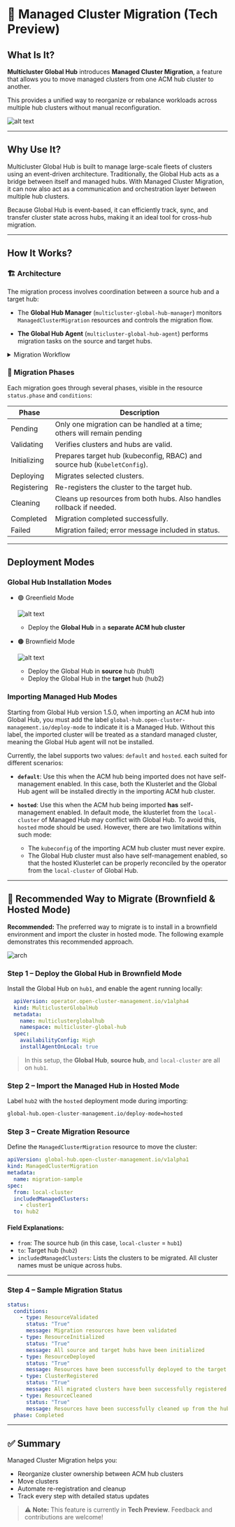 # 🧭 Managed Cluster Migration (Tech Preview)

## What Is It?

**Multicluster Global Hub** introduces **Managed Cluster Migration**, a feature that allows you to move managed clusters from one ACM hub cluster to another.

This provides a unified way to reorganize or rebalance workloads across multiple hub clusters without manual reconfiguration.

![alt text](images/migration-overview.png)

---

## Why Use It?

Multicluster Global Hub is built to manage large-scale fleets of clusters using an event-driven architecture. Traditionally, the Global Hub acts as a bridge between itself and managed hubs. With Managed Cluster Migration, it can now also act as a communication and orchestration layer between multiple hub clusters.

Because Global Hub is event-based, it can efficiently track, sync, and transfer cluster state across hubs, making it an ideal tool for cross-hub migration.

---

## How It Works?

### 🏗️ Architecture

The migration process involves coordination between a source hub and a target hub:

- The **Global Hub Manager** (`multicluster-global-hub-manager`) monitors `ManagedClusterMigration` resources and controls the migration flow.

- **The Global Hub Agent** (`multicluster-global-hub-agent`) performs migration tasks on the source and target hubs.

<details>
<summary> Migration Workflow </summary>

>![arch](images/migration-workflow.jpg)

</details>


### 🔄 Migration Phases

Each migration goes through several phases, visible in the resource `status.phase` and `conditions`:

| Phase        | Description                                                                 |
|--------------|-----------------------------------------------------------------------------|
| Pending      | Only one migration can be handled at a time; others will remain pending     |
| Validating   | Verifies clusters and hubs are valid.                                       |
| Initializing | Prepares target hub (kubeconfig, RBAC) and source hub (`KubeletConfig`).    |
| Deploying    | Migrates selected clusters.                                                 |
| Registering  | Re-registers the cluster to the target hub.                                 |
| Cleaning     | Cleans up resources from both hubs. Also handles rollback if needed.                  |
| Completed    | Migration completed successfully.                                           |
| Failed       | Migration failed; error message included in status.                         |

---

## Deployment Modes

### Global Hub Installation Modes

- 🟢 Greenfield Mode

  ![alt text](images/migration-deployment-greenfield-mode.png)

  - Deploy the **Global Hub** in a **separate ACM hub cluster**

- 🟤 Brownfield Mode

  ![alt text](images/migration-deployment-brownfield-mode.png)

  - Deploy the Global Hub in **source** hub (hub1)
  - Deploy the Global Hub in the **target** hub (hub2)

### Importing Managed Hub Modes

Starting from Global Hub version 1.5.0, when importing an ACM hub into Global Hub, you must add the label `global-hub.open-cluster-management.io/deploy-mode` to indicate it is a Managed Hub. Without this label, the imported cluster will be treated as a standard managed cluster, meaning the Global Hub agent will not be installed.

Currently, the label supports two values: `default` and `hosted`. each suited for different scenarios:

* **`default`**: Use this when the ACM hub being imported does not have self-management enabled. In this case, both the Klusterlet and the Global Hub agent will be installed directly in the importing ACM hub cluster.

* **`hosted`**: Use this when the ACM hub being imported **has** self-management enabled. In default mode, the klusterlet from the `local-cluster` of Managed Hub may conflict with Global Hub. To avoid this, `hosted` mode should be used. However, there are two limitations within such mode:

  * The `kubeconfig` of the importing ACM hub cluster must never expire.
  * The Global Hub cluster must also have self-management enabled, so that the hosted Klusterlet can be properly reconciled by the operator from the `local-cluster` of Global Hub.

---

## 🧪 Recommended Way to Migrate (Brownfield & Hosted Mode)

**Recommended:** The preferred way to migrate is to install in a brownfield environment and import the cluster in hosted mode. The following example demonstrates this recommended approach.

![arch](images/migration-sample.png)

### Step 1 – Deploy the Global Hub in Brownfield Mode

Install the Global Hub on `hub1`, and enable the agent running locally:

```yaml
  apiVersion: operator.open-cluster-management.io/v1alpha4
  kind: MulticlusterGlobalHub
  metadata:
    name: multiclusterglobalhub
    namespace: multicluster-global-hub
  spec:
    availabilityConfig: High
    installAgentOnLocal: true
  ```

> In this setup, the **Global Hub**, **source hub**, and `local-cluster` are all on `hub1`.

### Step 2 – Import the Managed Hub in Hosted Mode

Label `hub2` with the `hosted` deployment mode during importing:

```bash
global-hub.open-cluster-management.io/deploy-mode=hosted
```

### Step 3 – Create Migration Resource

Define the `ManagedClusterMigration` resource to move the cluster:

```yaml
apiVersion: global-hub.open-cluster-management.io/v1alpha1
kind: ManagedClusterMigration
metadata:
  name: migration-sample
spec:
  from: local-cluster
  includedManagedClusters:
    - cluster1
  to: hub2
```

#### Field Explanations:

- `from`: The source hub (in this case, `local-cluster` = `hub1`)
- `to`: Target hub (`hub2`)
- `includedManagedClusters`: Lists the clusters to be migrated. All cluster names must be unique across hubs.

---

### Step 4 – Sample Migration Status


```yaml
status:
  conditions:
    - type: ResourceValidated
      status: "True"
      message: Migration resources have been validated
    - type: ResourceInitialized
      status: "True"
      message: All source and target hubs have been initialized
    - type: ResourceDeployed
      status: "True"
      message: Resources have been successfully deployed to the target hub cluster
    - type: ClusterRegistered
      status: "True"
      message: All migrated clusters have been successfully registered
    - type: ResourceCleaned
      status: "True"
      message: Resources have been successfully cleaned up from the hub clusters
  phase: Completed
```

---

## ✅ Summary

Managed Cluster Migration helps you:

- Reorganize cluster ownership between ACM hub clusters
- Move clusters
- Automate re-registration and cleanup
- Track every step with detailed status updates

> ⚠️ **Note:** This feature is currently in **Tech Preview**. Feedback and contributions are welcome!